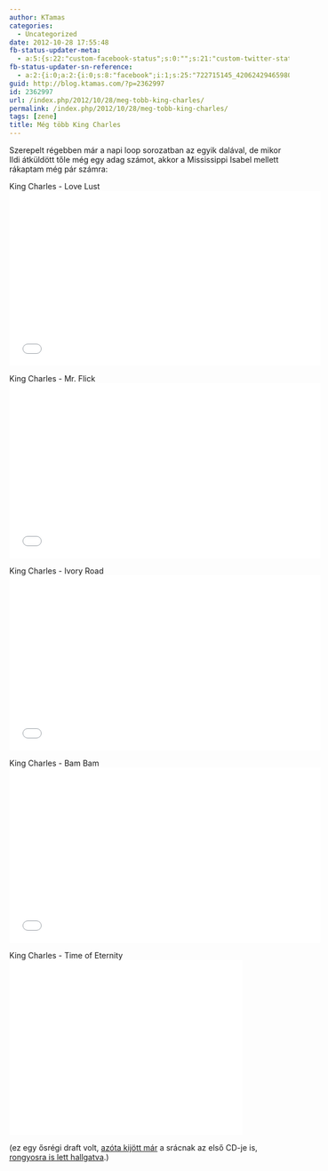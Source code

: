 ```yaml
---
author: KTamas
categories:
  - Uncategorized
date: 2012-10-28 17:55:48
fb-status-updater-meta:
  - a:5:{s:22:"custom-facebook-status";s:0:"";s:21:"custom-twitter-status";s:0:"";s:7:"fb-push";s:1:"1";s:7:"tw-push";s:1:"1";s:4:"push";s:1:"1";}
fb-status-updater-sn-reference:
  - a:2:{i:0;a:2:{i:0;s:8:"facebook";i:1;s:25:"722715145_420624294659801";}i:1;a:2:{i:0;s:7:"twitter";i:1;s:19:"2.6259864539066E+17";}}
guid: http://blog.ktamas.com/?p=2362997
id: 2362997
url: /index.php/2012/10/28/meg-tobb-king-charles/
permalink: /index.php/2012/10/28/meg-tobb-king-charles/
tags: [zene]
title: Még több King Charles
---
```


Szerepelt régebben már a napi loop sorozatban az egyik dalával, de mikor Ildi átküldött tőle még egy adag számot, akkor a Mississippi Isabel mellett rákaptam még pár számra:

<p>King Charles - Love Lust<br /><iframe src="//www.youtube.com/embed/JN_cOsjErDE" width="560" height="315" frameborder="0" allowfullscreen="allowfullscreen"></iframe></p>
<p>King Charles - Mr. Flick<br /><iframe src="//www.youtube.com/embed/AAbC4VQyvCI" width="560" height="315" frameborder="0" allowfullscreen="allowfullscreen"></iframe></p>
<p>King Charles - Ivory Road<br /><iframe src="//www.youtube.com/embed/nGuau204JZY" width="560" height="315" frameborder="0" allowfullscreen="allowfullscreen"></iframe></p>
<p>King Charles - Bam Bam<br /><iframe src="//www.youtube.com/embed/yxwWDw8Q2hA" width="560" height="315" frameborder="0" allowfullscreen="allowfullscreen"></iframe></p>
<p>King Charles - Time of Eternity<br /><iframe src="//www.youtube.com/embed/9StBvB3b8TM" width="420" height="315" frameborder="0" allowfullscreen="allowfullscreen"></iframe></p>

(ez egy ősrégi draft volt, [azóta kijött már](https://itunes.apple.com/gb/album/loveblood-deluxe-version/id514273535) a srácnak az első CD-je is, [rongyosra is lett hallgatva](http://blog.ktamas.com/index.php/2012/05/13/i-dont-need-to-see-you-to-know-how-beautiful-you-are/).)
